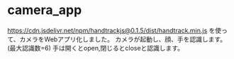 # camera_app
https://cdn.jsdelivr.net/npm/handtrackjs@0.1.5/dist/handtrack.min.js
を使って、カメラをWebアプリ化しました。
カメラが起動し、顔、手を認識します。(最大認識数=6)
手は開くとopen,閉じるとcloseと認識します。

